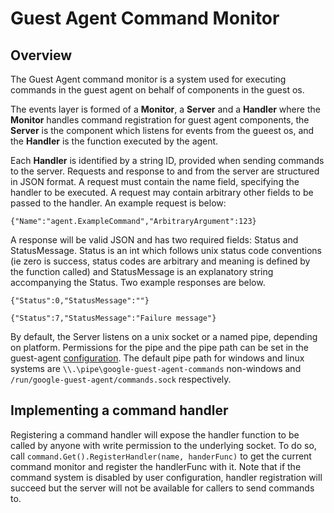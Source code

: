 # Guest Agent Command Monitor
## Overview
The Guest Agent command monitor is a system used for executing commands in the guest agent on behalf of components in the guest os.

The events layer is formed of a **Monitor**, a **Server** and a **Handler** where the **Monitor** handles command registration for guest agent components, the **Server** is the component which listens for events from the gueest os, and the **Handler** is the function executed by the agent.

Each **Handler** is identified by a string ID, provided when sending commands to the server. Requests and response to and from the server are structured in JSON format. A request must contain the name field, specifying the handler to be executed. A request may contain arbitrary other fields to be passed to the handler. An example request is below:

```
{"Name":"agent.ExampleCommand","ArbitraryArgument":123}
```

A response will be valid JSON and has two required fields: Status and StatusMessage. Status is an int which follows unix status code conventions (ie zero is success, status codes are arbitrary and meaning is defined by the function called) and StatusMessage is an explanatory string accompanying the Status. Two example responses are below.

```
{"Status":0,"StatusMessage":""}

{"Status":7,"StatusMessage":"Failure message"}
```

By default, the Server listens on a unix socket or a named pipe, depending on platform. Permissions for the pipe and the pipe path can be set in the guest-agent [configuration](https://github.com/GoogleCloudPlatform/guest-agent#configuration). The default pipe path for windows and linux systems are `\\.\pipe\google-guest-agent-commands` non-windows and `/run/google-guest-agent/commands.sock` respectively.

## Implementing a command handler
Registering a command handler will expose the handler function to be called by anyone with write permission to the underlying socket. To do so, call `command.Get().RegisterHandler(name, handerFunc)` to get the current command monitor and register the handlerFunc with it. Note that if the command system is disabled by user configuration, handler registration will succeed but the server will not be available for callers to send commands to.
